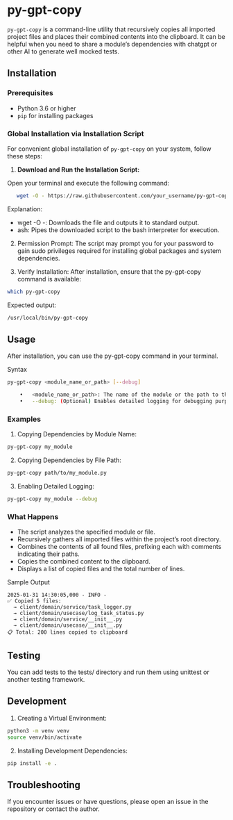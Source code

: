 
# py-gpt-copy

`py-gpt-copy` is a command-line utility that recursively copies all imported project files and places their combined contents into the clipboard.
It can be helpful when you need to share a module’s dependencies with chatgpt or other AI to generate well mocked tests.

## Installation

### Prerequisites

- Python 3.6 or higher
- `pip` for installing packages

### Global Installation via Installation Script

For convenient global installation of `py-gpt-copy` on your system, follow these steps:

1. **Download and Run the Installation Script:**

Open your terminal and execute the following command:

```bash
   wget -O - https://raw.githubusercontent.com/your_username/py-gpt-copy/main/install.sh | bash
````
Explanation:
- wget -O -: Downloads the file and outputs it to standard output.
- ash: Pipes the downloaded script to the bash interpreter for execution.
2. Permission Prompt:
The script may prompt you for your password to gain sudo privileges required for installing global packages and system dependencies.

3. Verify Installation:
After installation, ensure that the py-gpt-copy command is available:

```bash
which py-gpt-copy
```

Expected output:

```bash
/usr/local/bin/py-gpt-copy
```

## Usage

After installation, you can use the py-gpt-copy command in your terminal.

Syntax

```bash
py-gpt-copy <module_name_or_path> [--debug]

	•	<module_name_or_path>: The name of the module or the path to the Python file whose dependencies you want to copy.
	•	--debug: (Optional) Enables detailed logging for debugging purposes.
```

### Examples

1. Copying Dependencies by Module Name:

```bash
py-gpt-copy my_module
```

2.	Copying Dependencies by File Path:

```bash
py-gpt-copy path/to/my_module.py
```

3.	Enabling Detailed Logging:

```bash
py-gpt-copy my_module --debug
```


### What Happens
- The script analyzes the specified module or file.
- Recursively gathers all imported files within the project’s root directory.
- Combines the contents of all found files, prefixing each with comments indicating their paths.
- Copies the combined content to the clipboard.
- Displays a list of copied files and the total number of lines.

Sample Output

```
2025-01-31 14:30:05,000 - INFO - 
✅ Copied 5 files:
  → client/domain/service/task_logger.py
  → client/domain/usecase/log_task_status.py
  → client/domain/service/__init__.py
  → client/domain/usecase/__init__.py
📋 Total: 200 lines copied to clipboard
```

## Testing

You can add tests to the tests/ directory and run them using unittest or another testing framework.

## Development
1.	Creating a Virtual Environment:

```bash
python3 -m venv venv
source venv/bin/activate
```
2.	Installing Development Dependencies:
```bash
pip install -e .
```


## Troubleshooting

If you encounter issues or have questions, please open an issue in the repository or contact the author.
